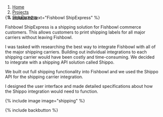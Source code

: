 <ol class="breadcrumbs" style="margin-bottom: -30px!important;">
  <li><a href="/"><span>Home</span></a></li>
  <li><a href="/#projects"><span>Projects</span></a></li>
  <li><a href="/shipexpress/"><span>ShipExpress</span></a></li>       
</ol>

{% include h2 text="Fishbowl ShipExpress" %}

Fishbowl ShipExpress is a shipping solution for Fishbowl commerce customers. This allows customers to print shipping labels for all major carriers without leaving Fishbowl.

I was tasked with researching the best way to integrate Fishbowl with all of the major shipping carriers. Building out individual integrations to each shipping carrier would have been costly and time-consuming. We decided to integrate with a shipping API solution called Shippo.

We built out full shipping functionality into Fishbowl and we used the Shippo API for the shipping carrier integration. 

I designed the user interface and made detailed specifications about how the Shippo integration would need to function.

{% include image image="shipping" %}

{% include backbutton %}
